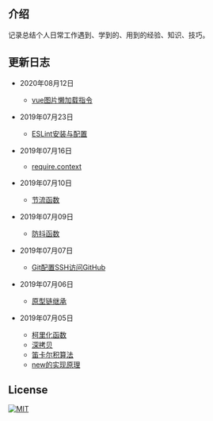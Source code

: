 ## 介绍
记录总结个人日常工作遇到、学到的、用到的经验、知识、技巧。

## 更新日志

- 2020年08月12日
  - [vue图片懒加载指令](https://276259822.github.io/blog/vue-family/vue/imgLazyLoad.html)

- 2019年07月23日
  - [ESLint安装与配置](https://276259822.github.io/blog/javascript/webpack/eslint.html)

- 2019年07月16日
  - [require.context](https://276259822.github.io/blog/javascript/webpack/require.context.html)

- 2019年07月10日
  - [节流函数](https://276259822.github.io/blog/javascript/function/throttle.html)

- 2019年07月09日
  - [防抖函数](https://276259822.github.io/blog/javascript/function/debounce.html)

- 2019年07月07日
  - [Git配置SSH访问GitHub](https://276259822.github.io/blog/javascript/git/SSH-keys.html)

- 2019年07月06日
  - [原型链继承](https://276259822.github.io/blog/javascript/function/prototype.html)

- 2019年07月05日
  - [柯里化函数](https://276259822.github.io/blog/javascript/function/curry.html)
  - [深拷贝](https://276259822.github.io/blog/javascript/function/deepClone.html)
  - [笛卡尔积算法](https://276259822.github.io/blog/javascript/algorithm/Cartesian-product.html)
  - [new的实现原理](https://276259822.github.io/blog/javascript/function/new.html)

## License
[![MIT](https://img.shields.io/github/license/276259822/blog.svg)](https://github.com/276259822/blog/blob/master/LICENSE)
